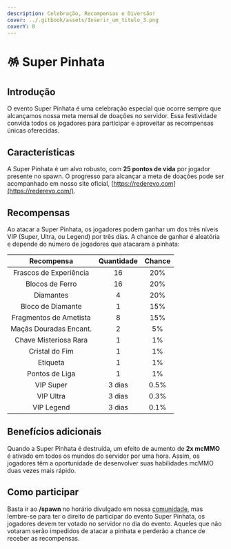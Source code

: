 ```yaml
---
description: Celebração, Recompensas e Diversão!
cover: ../.gitbook/assets/Inserir_um_titulo_3.png
coverY: 0
---
```


# 🪅 Super Pinhata

## Introdução

O evento Super Pinhata é uma celebração especial que ocorre sempre que alcançamos nossa meta mensal de doações no servidor. Essa festividade convida todos os jogadores para participar e aproveitar as recompensas únicas oferecidas.

## Características

A Super Pinhata é um alvo robusto, com **25 pontos de vida** por jogador presente no spawn. O progresso para alcançar a meta de doações pode ser acompanhado em nosso site oficial, [https://rederevo.com](https://rederevo.com/).

## Recompensas

Ao atacar a Super Pinhata, os jogadores podem ganhar um dos três níveis VIP (Super, Ultra, ou Legend) por três dias. A chance de ganhar é aleatória e depende do número de jogadores que atacaram a pinhata:

|       Recompensa       | Quantidade | Chance |
| :--------------------: | :--------: | :----: |
| Frascos de Experiência |     16     |   20%  |
|     Blocos de Ferro    |     16     |   20%  |
|        Diamantes       |      4     |   20%  |
|    Bloco de Diamante   |      1     |   15%  |
| Fragmentos de Ametista |      8     |   15%  |
| Maçãs Douradas Encant. |      2     |   5%   |
|  Chave Misteriosa Rara |      1     |   1%   |
|     Cristal do Fim     |      1     |   1%   |
|        Etiqueta        |      1     |   1%   |
|     Pontos de Liga     |      1     |   1%   |
|        VIP Super       |   3 dias   |  0.5%  |
|        VIP Ultra       |   3 dias   |  0.3%  |
|       VIP Legend       |   3 dias   |  0.1%  |

## Benefícios adicionais

Quando a Super Pinhata é destruída, um efeito de aumento de **2x mcMMO** é ativado em todos os mundos do servidor por uma hora. Assim, os jogadores têm a oportunidade de desenvolver suas habilidades mcMMO duas vezes mais rápido.

## Como participar

Basta ir ao **/spawn** no horário divulgado em nossa [comunidade](https:discord.gg/rederevo), mas lembre-se para ter o direito de participar do evento Super Pinhata, os jogadores devem ter votado no servidor no dia do evento. Aqueles que não votaram serão impedidos de atacar a pinhata e perderão a chance de receber as recompensas.



